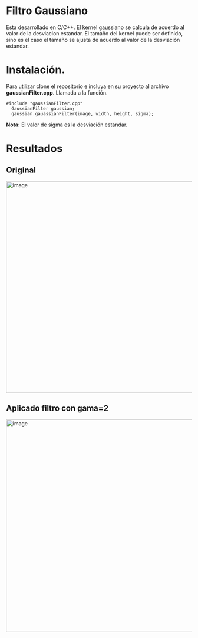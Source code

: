 # Filtro Gaussiano
Esta desarrollado en C/C++. El kernel gaussiano se calcula de acuerdo al valor de la desviacion estandar.
El tamaño del kernel puede ser definido, sino es el caso el tamaño se ajusta de acuerdo al valor de la 
desviación estandar.
# Instalación.
Para utilizar clone el repositorio e incluya en su proyecto al archivo <strong>gaussianFilter.cpp</strong>. 
Llamada a la función.
```
#include "gaussianFilter.cpp"
  GaussianFilter gaussian;
  gaussian.gauassianFilter(image, width, height, sigma);
  ```
  <strong>Nota:</strong> El valor de sigma es la desviación estandar.
 # Resultados
 <p float="left">
  <h2>Original</h2>
 <img width="573" alt="image" src="https://github.com/ismaelfari1996/gaussian_filter/assets/66229891/a7fecabe-4e03-48d8-a581-93535137f195">
 <h2>Aplicado filtro con gama=2</h2>
 <img width="575" alt="image" src="https://github.com/ismaelfari1996/gaussian_filter/assets/66229891/72954b2b-ea94-4052-ba32-e65e11689b35">
 </p>



 
